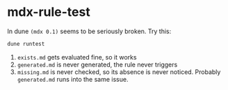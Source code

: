mdx-rule-test
=============

In dune `(mdx 0.1)` seems to be seriously broken. Try this:

```sh
dune runtest
```

1. `exists.md` gets evaluated fine, so it works
2. `generated.md` is never generated, the rule never triggers
3. `missing.md` is never checked, so its absence is never noticed. Probably
   `generated.md` runs into the same issue.
